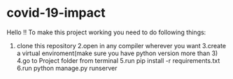 # covid-19-impact
Hello !!
To make this project working you need to do following things:
1. clone this repository
2.open in any compiler wherever you want
3.create a virtual enviroment(make sure you have python version more than 3)
4.go to Project folder from terminal
5.run pip install -r requirements.txt
6.run python manage.py runserver
